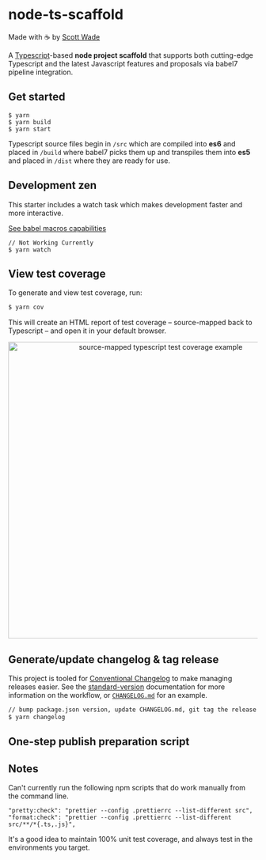 # node-ts-scaffold

Made with ☕️ by <a href="http://www.sc0ttwad3.com">Scott Wade</a>

A [Typescript](https://www.typescriptlang.org/)-based **node project scaffold** that supports both cutting-edge Typescript and the latest Javascript features and proposals via babel7 pipeline integration.

## Get started

```
$ yarn
$ yarn build
$ yarn start
```

Typescript source files begin in `/src` which are compiled into **es6** and placed in `/build` where babel7 picks them up and transpiles them into **es5** and placed in `/dist` where they are ready for use.

## Development zen

This starter includes a watch task which makes development faster and more interactive.

[See babel macros capabilities](https://github.com/citycide/param.macro#babelrcjs-babel-v7)

```
// Not Working Currently
$ yarn watch
```

## View test coverage

To generate and view test coverage, run:

```bash
$ yarn cov
```

This will create an HTML report of test coverage – source-mapped back to Typescript – and open it in your default browser.

<p align="center">
  <img height="600" alt="source-mapped typescript test coverage example" src="https://cloud.githubusercontent.com/assets/904007/22909301/5164c83a-f221-11e6-9d7c-72c924fde450.png">
</p>

## Generate/update changelog & tag release

This project is tooled for [Conventional Changelog](https://github.com/conventional-changelog/conventional-changelog) to make managing releases easier. See the [standard-version](https://github.com/conventional-changelog/standard-version) documentation for more information on the workflow, or [`CHANGELOG.md`](CHANGELOG.md) for an example.

```bash
// bump package.json version, update CHANGELOG.md, git tag the release
$ yarn changelog
```

## One-step publish preparation script

## Notes

Can't currently run the following npm scripts that do work manually from the command line.

```
"pretty:check": "prettier --config .prettierrc --list-different src",
"format:check": "prettier --config .prettierrc --list-different src/**/*{.ts,.js}",
```

It's a good idea to maintain 100% unit test coverage, and always test in the environments you target.
